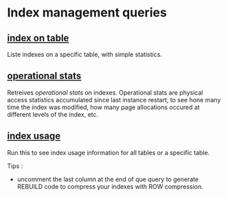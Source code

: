 # Index management queries

## [index on table](./index-on-table.sql)

Liste indexes on a specific table, with simple statistics.

## [operational stats](./index-operational-stats.sql)

Retreives *operational stats* on indexes. Operational stats are physical access statistics accumulated since last instance restart, to see hone many time the index was modified, how many page allocations occured at different levels of the index, etc.

## [index usage](./index-usage.sql)

Run this to see index usage information for all tables or a specific table.

Tips :
- uncomment the last column at the end of que query to generate REBUILD code to compress your indexes with ROW compression.
